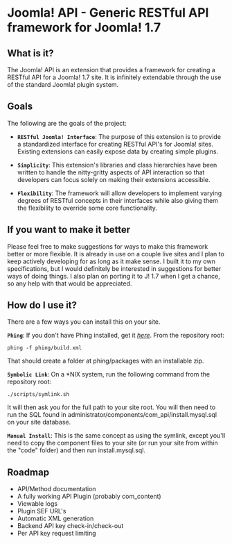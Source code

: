 Joomla! API - Generic RESTful API framework for Joomla! 1.7
================================

What is it?
---------------------------------------
The Joomla! API is an extension that provides a framework for creating a RESTful API for a Joomla! 1.7 site.  It is infinitely extendable through the use of the standard Joomla! plugin system.

Goals
--------------

The following are the goals of the project:

* **`RESTful Joomla! Interface`**: The purpose of this extension is to provide a standardized interface for creating RESTful API's for Joomla! sites.  Existing extensions can easily expose data by creating simple plugins.

* **`Simplicity`**: This extension's libraries and class hierarchies have been written to handle the nitty-gritty aspects of API interaction so that developers can focus solely on making their extensions accessible.

* **`Flexibility`**: The framework will allow developers to implement varying degrees of RESTful concepts in their interfaces while also giving them the flexibility to override some core functionality.

If you want to make it better
-----------------------------
Please feel free to make suggestions for ways to make this framework better or more flexible.  It is already in use on a couple live sites and I plan to keep actively developing for as long as it make sense.  I built it to my own specifications, but I would definitely be interested in suggestions for better ways of doing things. I also plan on porting it to J! 1.7 when I get a chance, so any help with that would be appreciated.


How do I use it?
-----------------------------
There are a few ways you can install this on your site.

**`Phing`**: If you don't have Phing installed, get it *[here](http://phing.info/trac/)*. From the repository root:

	phing -f phing/build.xml
	
That should create a folder at phing/packages with an installable zip.

**`Symbolic Link`**: On a *NIX system, run the following command from the repository root:

	./scripts/symlink.sh
	
It will then ask you for the full path to your site root.  You will then need to run the SQL found in administrator/components/com_api/install.mysql.sql on your site database.

**`Manual Install`**: This is the same concept as using the symlink, except you'll need to copy the component files to your site (or run your site from within the "code" folder) and then run install.mysql.sql.

Roadmap
-----------------------------
- API/Method documentation
- A fully working API Plugin (probably com_content)
- Viewable logs
- Plugin SEF URL's
- Automatic XML generation
- Backend API key check-in/check-out
- Per API key request limiting



